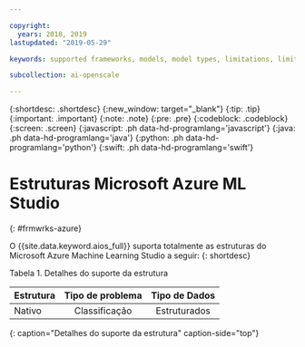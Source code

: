 ```yaml
---

copyright:
  years: 2018, 2019
lastupdated: "2019-05-29"

keywords: supported frameworks, models, model types, limitations, limits, azure

subcollection: ai-openscale

---
```


{:shortdesc: .shortdesc}
{:new_window: target="_blank"}
{:tip: .tip}
{:important: .important}
{:note: .note}
{:pre: .pre}
{:codeblock: .codeblock}
{:screen: .screen}
{:javascript: .ph data-hd-programlang='javascript'}
{:java: .ph data-hd-programlang='java'}
{:python: .ph data-hd-programlang='python'}
{:swift: .ph data-hd-programlang='swift'}

# Estruturas Microsoft Azure ML Studio
{: #frmwrks-azure}

O {{site.data.keyword.aios_full}} suporta totalmente as estruturas do Microsoft Azure Machine Learning Studio a seguir:
{: shortdesc}

Tabela 1. Detalhes do suporte da estrutura

| Estrutura | Tipo de problema | Tipo de Dados |
|:---|:---:|:---:|
| Nativo | Classificação | Estruturados |
{: caption="Detalhes do suporte da estrutura" caption-side="top"}



